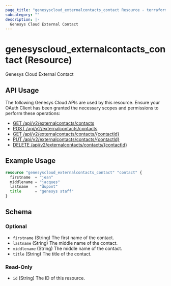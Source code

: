 ```yaml
---
page_title: "genesyscloud_externalcontacts_contact Resource - terraform-provider-genesyscloud"
subcategory: ""
description: |-
  Genesys Cloud External Contact
---
```

# genesyscloud_externalcontacts_contact (Resource)

Genesys Cloud External Contact

## API Usage
The following Genesys Cloud APIs are used by this resource. Ensure your OAuth Client has been granted the necessary scopes and permissions to perform these operations:

* [GET /api/v2/externalcontacts/contacts](https://developer.genesys.cloud/commdigital/externalcontacts/externalcontacts-apis#get-api-v2-externalcontacts-contacts)
* [POST /api/v2/externalcontacts/contacts](https://developer.genesys.cloud/commdigital/externalcontacts/externalcontacts-apis#post-api-v2-externalcontacts-contacts)
* [GET /api/v2/externalcontacts/contacts/{contactId}](https://developer.genesys.cloud/commdigital/externalcontacts/externalcontacts-apis#get-api-v2-externalcontacts-contacts--contactId-)
* [PUT /api/v2/externalcontacts/contacts/{contactId}](https://developer.genesys.cloud/commdigital/externalcontacts/externalcontacts-apis#put-api-v2-externalcontacts-contacts--contactId-)
* [DELETE /api/v2/externalcontacts/contacts/{contactId}](https://developer.genesys.cloud/commdigital/externalcontacts/externalcontacts-apis#delete-api-v2-externalcontacts-contacts--contactId-)

## Example Usage

```terraform
resource "genesyscloud_externalcontacts_contact" "contact" {
  firstname  = "jean"
  middlename = "jacques"
  lastname   = "dupont"
  title      = "genesys staff"
}
```

<!-- schema generated by tfplugindocs -->
## Schema

### Optional

- `firstname` (String) The first name of the contact.
- `lastname` (String) The middle name of the contact.
- `middlename` (String) The middle name of the contact.
- `title` (String) The title of the contact.

### Read-Only

- `id` (String) The ID of this resource.

